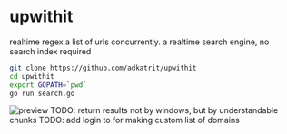 upwithit
========

realtime regex a list of urls concurrently.  a realtime search engine, no search index required
```bash
git clone https://github.com/adkatrit/upwithit
cd upwithit
export GOPATH=`pwd`
go run search.go
```
![preview](http://i.imgur.com/YwDv5gG.png)
TODO: return results not by windows, but by understandable chunks
TODO: add login to for making custom list of domains

